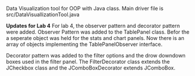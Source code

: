 Data Visualization tool for OOP with Java class. 
Main driver file is src/DataVisuallizationTool.java

**Updates for Lab 4**
For lab 4, the observer pattern and decorator pattern were added. 
Observer Pattern was added to the TablePanel class. Befor the a seperate object was held for the stats and chart panels. Now there is an array of objects implementing the TablePanelObserver interface.

Decorator pattern was added to the filter options and the drow downdown boxes used in the filter panel. The FilterDecorator class extends the JCheckbox class and the JComboBoxDecorator extends JComboBox<String>.
